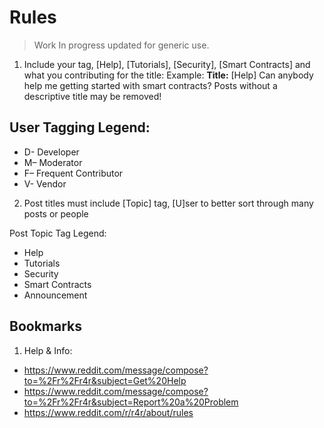# Rules
> Work In progress updated for generic use.

1. Include your tag, [Help], [Tutorials], [Security], [Smart Contracts] and what you contributing for the title:
Example:
**Title:** [Help] Can anybody help me getting started with smart contracts?
Posts without a descriptive title may be removed!

## User Tagging Legend:
- D- Developer
- M– Moderator
- F– Frequent Contributor
- V- Vendor

2. Post titles must include [Topic] tag, [U]ser to better sort through many posts or people

Post Topic Tag Legend:
- Help
- Tutorials
- Security
- Smart Contracts
- Announcement


## Bookmarks
1. Help & Info:
- https://www.reddit.com/message/compose?to=%2Fr%2Fr4r&subject=Get%20Help
- https://www.reddit.com/message/compose?to=%2Fr%2Fr4r&subject=Report%20a%20Problem
- https://www.reddit.com/r/r4r/about/rules




